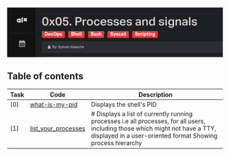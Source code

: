![pid](assets/pid.png)

## Table of contents
Task | Code | Description
-----|------ | -----------
[0] | [what-is-my-pid](./0-what-is-my-pid) | Displays the shell's PID
[1] | [list_your_processes](./1-list_your_processes) | # Displays a list of currently running processes i.e all processes, for all users, including those which might not have a TTY, displayed in a user-oriented format Showing process hierarchy
